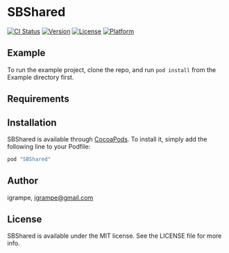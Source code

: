 # SBShared

[![CI Status](http://img.shields.io/travis/igrampe/SBShared.svg?style=flat)](https://travis-ci.org/igrampe/SBShared)
[![Version](https://img.shields.io/cocoapods/v/SBShared.svg?style=flat)](http://cocoapods.org/pods/SBShared)
[![License](https://img.shields.io/cocoapods/l/SBShared.svg?style=flat)](http://cocoapods.org/pods/SBShared)
[![Platform](https://img.shields.io/cocoapods/p/SBShared.svg?style=flat)](http://cocoapods.org/pods/SBShared)

## Example

To run the example project, clone the repo, and run `pod install` from the Example directory first.

## Requirements

## Installation

SBShared is available through [CocoaPods](http://cocoapods.org). To install
it, simply add the following line to your Podfile:

```ruby
pod "SBShared"
```

## Author

igrampe, igrampe@gmail.com

## License

SBShared is available under the MIT license. See the LICENSE file for more info.
